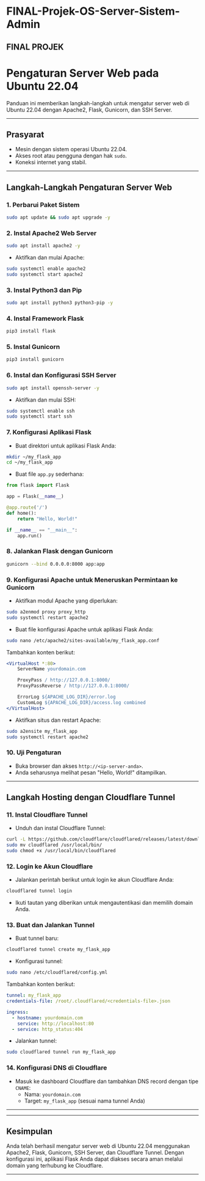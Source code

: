 # FINAL-Projek-OS-Server-Sistem-Admin
## FINAL PROJEK
# Pengaturan Server Web pada Ubuntu 22.04

Panduan ini memberikan langkah-langkah untuk mengatur server web di Ubuntu 22.04 dengan Apache2, Flask, Gunicorn, dan SSH Server.

---

## Prasyarat

- Mesin dengan sistem operasi Ubuntu 22.04.
- Akses root atau pengguna dengan hak `sudo`.
- Koneksi internet yang stabil.

---

## Langkah-Langkah Pengaturan Server Web

### 1. Perbarui Paket Sistem
```bash
sudo apt update && sudo apt upgrade -y
```

### 2. Instal Apache2 Web Server
```bash
sudo apt install apache2 -y
```
- Aktifkan dan mulai Apache:
```bash
sudo systemctl enable apache2
sudo systemctl start apache2
```

### 3. Instal Python3 dan Pip
```bash
sudo apt install python3 python3-pip -y
```

### 4. Instal Framework Flask
```bash
pip3 install flask
```

### 5. Instal Gunicorn
```bash
pip3 install gunicorn
```

### 6. Instal dan Konfigurasi SSH Server
```bash
sudo apt install openssh-server -y
```
- Aktifkan dan mulai SSH:
```bash
sudo systemctl enable ssh
sudo systemctl start ssh
```

### 7. Konfigurasi Aplikasi Flask
- Buat direktori untuk aplikasi Flask Anda:
```bash
mkdir ~/my_flask_app
cd ~/my_flask_app
```
- Buat file `app.py` sederhana:
```python
from flask import Flask

app = Flask(__name__)

@app.route('/')
def home():
    return "Hello, World!"

if __name__ == "__main__":
    app.run()
```

### 8. Jalankan Flask dengan Gunicorn
```bash
gunicorn --bind 0.0.0.0:8000 app:app
```

### 9. Konfigurasi Apache untuk Meneruskan Permintaan ke Gunicorn
- Aktifkan modul Apache yang diperlukan:
```bash
sudo a2enmod proxy proxy_http
sudo systemctl restart apache2
```
- Buat file konfigurasi Apache untuk aplikasi Flask Anda:
```bash
sudo nano /etc/apache2/sites-available/my_flask_app.conf
```
Tambahkan konten berikut:
```apache
<VirtualHost *:80>
    ServerName yourdomain.com

    ProxyPass / http://127.0.0.1:8000/
    ProxyPassReverse / http://127.0.0.1:8000/

    ErrorLog ${APACHE_LOG_DIR}/error.log
    CustomLog ${APACHE_LOG_DIR}/access.log combined
</VirtualHost>
```
- Aktifkan situs dan restart Apache:
```bash
sudo a2ensite my_flask_app
sudo systemctl restart apache2
```

### 10. Uji Pengaturan
- Buka browser dan akses `http://<ip-server-anda>`.
- Anda seharusnya melihat pesan "Hello, World!" ditampilkan.

---

## Langkah Hosting dengan Cloudflare Tunnel

### 11. Instal Cloudflare Tunnel
- Unduh dan instal Cloudflare Tunnel:
```bash
curl -L https://github.com/cloudflare/cloudflared/releases/latest/download/cloudflared-linux-amd64 -o cloudflared
sudo mv cloudflared /usr/local/bin/
sudo chmod +x /usr/local/bin/cloudflared
```

### 12. Login ke Akun Cloudflare
- Jalankan perintah berikut untuk login ke akun Cloudflare Anda:
```bash
cloudflared tunnel login
```
- Ikuti tautan yang diberikan untuk mengautentikasi dan memilih domain Anda.

### 13. Buat dan Jalankan Tunnel
- Buat tunnel baru:
```bash
cloudflared tunnel create my_flask_app
```
- Konfigurasi tunnel:
```bash
sudo nano /etc/cloudflared/config.yml
```
Tambahkan konten berikut:
```yaml
tunnel: my_flask_app
credentials-file: /root/.cloudflared/<credentials-file>.json

ingress:
  - hostname: yourdomain.com
    service: http://localhost:80
  - service: http_status:404
```
- Jalankan tunnel:
```bash
sudo cloudflared tunnel run my_flask_app
```

### 14. Konfigurasi DNS di Cloudflare
- Masuk ke dashboard Cloudflare dan tambahkan DNS record dengan tipe `CNAME`:
  - Nama: `yourdomain.com`
  - Target: `my_flask_app` (sesuai nama tunnel Anda)

---

---

## Kesimpulan
Anda telah berhasil mengatur server web di Ubuntu 22.04 menggunakan Apache2, Flask, Gunicorn, SSH Server, dan Cloudflare Tunnel. Dengan konfigurasi ini, aplikasi Flask Anda dapat diakses secara aman melalui domain yang terhubung ke Cloudflare.

---
